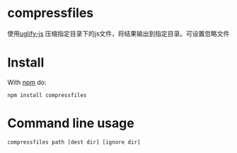 # compressfiles

使用[uglify-js](https://www.npmjs.com/package/uglify-js) 压缩指定目录下的js文件，将结果输出到指定目录。可设置忽略文件

# Install

With [npm](https://www.npmjs.com/package/compressfiles) do:

```
npm install compressfiles
```

# Command line usage

```javascript
compressfiles path [dest dir] [ignore dir]
```